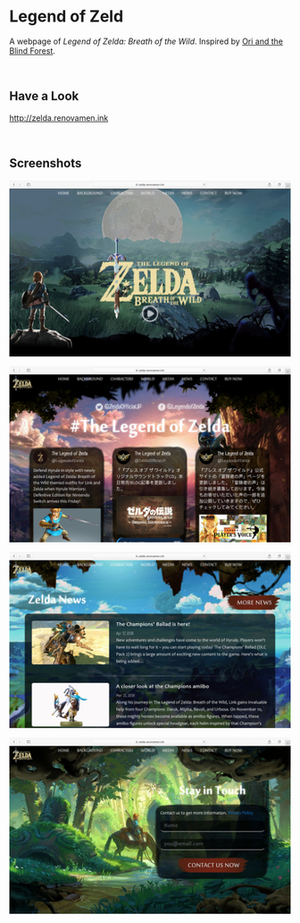 # Legend of Zeld

A webpage of *Legend of Zelda: Breath of the Wild*. Inspired by [Ori and the Blind Forest](https://www.orithegame.com/blind-forest/).

&nbsp;

## Have a Look

http://zelda.renovamen.ink

&nbsp;

## Screenshots

![img](docs/zelda-1.jpg)

![img](docs/zelda-2.jpg)

![img](docs/zelda-3.jpg)

![img](docs/zelda-4.jpg)